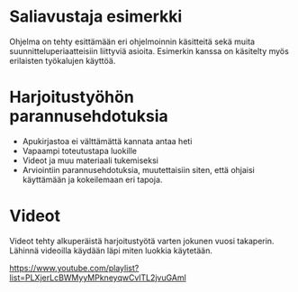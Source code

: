 # Saliavustaja esimerkki

Ohjelma on tehty esittämään eri ohjelmoinnin käsitteitä sekä muita suunnitteluperiaatteisiin liittyviä asioita. Esimerkin kanssa on käsitelty myös erilaisten työkalujen käyttöä.

# Harjoitustyöhön parannusehdotuksia #

* Apukirjastoa ei välttämättä kannata antaa heti
* Vapaampi toteutustapa luokille
* Videot ja muu materiaali tukemiseksi
* Arviointiin parannusehdotuksia, muutettaisiin siten, että ohjaisi käyttämään ja kokeilemaan eri tapoja. 

# Videot

Videot tehty alkuperäistä harjoitustyötä varten jokunen vuosi takaperin. Lähinnä videoilla käydään läpi miten luokkia käytetään.

https://www.youtube.com/playlist?list=PLXjerLcBWMyyMPkneyqwCvlTL2jvuGAml
